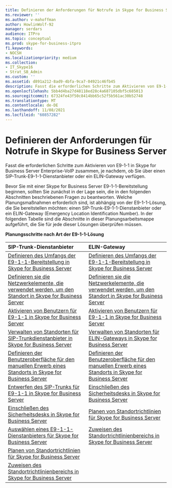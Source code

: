 ```yaml
---
title: Definieren der Anforderungen für Notrufe in Skype for Business Server
ms.reviewer: ''
ms.author: v-mahoffman
author: HowlinWolf-92
manager: serdars
audience: ITPro
ms.topic: conceptual
ms.prod: skype-for-business-itpro
f1.keywords:
- NOCSH
ms.localizationpriority: medium
ms.collection:
- IT_Skype16
- Strat_SB_Admin
ms.custom: ''
ms.assetid: d891a212-8ad9-4bfa-9ca7-04921c46fb45
description: Fasst die erforderlichen Schritte zum Aktivieren von E9-1-1 in Skype for Business Server Enterprise-VoIP zusammen, je nachdem, ob Sie über einen SIP-Trunk-E9-1-1-Dienstanbieter oder ein ELIN-Gateway verfügen.
ms.openlocfilehash: 5bb4d4ba27d48118ed28c4a687105dbf5c685013
ms.sourcegitcommit: 67324fe43f50c8414bb65c52f5b561ac30b52748
ms.translationtype: MT
ms.contentlocale: de-DE
ms.lasthandoff: 11/08/2021
ms.locfileid: "60857282"
---
```

# <a name="define-your-requirements-for-emergency-calls-in-skype-for-business-server"></a>Definieren der Anforderungen für Notrufe in Skype for Business Server
 
Fasst die erforderlichen Schritte zum Aktivieren von E9-1-1 in Skype for Business Server Enterprise-VoIP zusammen, je nachdem, ob Sie über einen SIP-Trunk-E9-1-1-Dienstanbieter oder ein ELIN-Gateway verfügen.
  
Bevor Sie mit einer Skype for Business Server E9-1-1-Bereitstellung beginnen, sollten Sie zunächst in der Lage sein, die in den folgenden Abschnitten beschriebenen Fragen zu beantworten. Welche Planungsmaßnahmen erforderlich sind, ist abhängig von der E9-1-1-Lösung, die Sie bereitstellen möchten: einen SIP-Trunk-E9-1-1-Dienstanbieter oder ein ELIN-Gateway (Emergency Location Identification Number). In der folgenden Tabelle sind die Abschnitte in dieser Planungsarbeitsmappe aufgeführt, die Sie für jede dieser Lösungen überprüfen müssen.
  
**Planungsschritte nach Art der E9-1-1-Lösung**

|**SIP-Trunk-Dienstanbieter**|**ELIN-Gateway**|
|:-----|:-----|
|[Definieren des Umfangs der E9-1-1-Bereitstellung in Skype for Business Server](scope.md) <br/> |[Definieren des Umfangs der E9-1-1-Bereitstellung in Skype for Business Server](scope.md) <br/> |
|[Definieren sie die Netzwerkelemente, die verwendet werden, um den Standort in Skype for Business Server](network-location.md) <br/> |[Definieren sie die Netzwerkelemente, die verwendet werden, um den Standort in Skype for Business Server](network-location.md) <br/> |
|[Aktivieren von Benutzern für E9-1-1 in Skype for Business Server](enable-users.md) <br/> |[Aktivieren von Benutzern für E9-1-1 in Skype for Business Server](enable-users.md) <br/> |
|[Verwalten von Standorten für SIP-Trunkdienstanbieter in Skype for Business Server](manage-locations.md) <br/> |[Verwalten von Standorten für ELIN-Gateways in Skype for Business Server](elin-gateways.md) <br/> |
|[Definieren der Benutzeroberfläche für den manuellen Erwerb eines Standorts in Skype for Business Server](manually-acquiring-a-location.md) <br/> |[Definieren der Benutzeroberfläche für den manuellen Erwerb eines Standorts in Skype for Business Server](manually-acquiring-a-location.md) <br/> |
|[Entwerfen des SIP-Trunks für E9-1-1 in Skype for Business Server](design-the-sip-trunk.md) <br/> |[Einschließen des Sicherheitsdesks in Skype for Business Server](security-desk.md) <br/> |
|[Einschließen des Sicherheitsdesks in Skype for Business Server](security-desk.md) <br/> |[Planen von Standortrichtlinien für Skype for Business Server](location-policies.md) <br/> |
|[Auswählen eines E9-1-1-Dienstanbieters für Skype for Business Server](choose-a-service-provider.md) <br/> |[Zuweisen des Standortrichtlinienbereichs in Skype for Business Server](location-policy-scope.md) <br/> |
|[Planen von Standortrichtlinien für Skype for Business Server](location-policies.md) <br/> ||
|[Zuweisen des Standortrichtlinienbereichs in Skype for Business Server](location-policy-scope.md) <br/> ||
   

